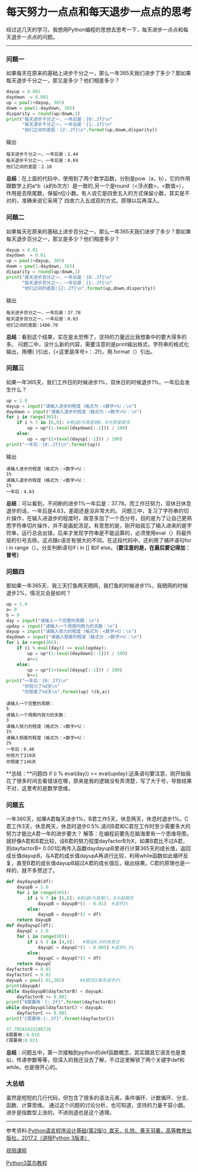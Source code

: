 # 每天努力一点点和每天退步一点点的思考


经过这几天的学习，我想用Python编程的思想去思考一下，每天进步一点点和每天退步一点点的问题。

------


### 问题一
如果每天在原来的基础上进步千分之一，那么一年365天我们进步了多少？那如果每天退步千分之一，那又是多少？他们相差多少？

```python
dayup = 0.001
daydown  = 0.001
up = pow(1+dayup, 365)
dowm = pow(1-daydown, 365)
disparity = round(up/dowm,1)
print("每天进步千分之一，一年后是：{0:.2f}\n"
      "每天退步千分之一，一年后是：{1:.2f}\n"
      "他们之间的差距：{2:.2f}\n".format(up,dowm,disparity))
```
输出
```
每天进步千分之一，一年后是：1.44
每天退步千分之一，一年后是：0.69
他们之间的差距：2.10
```
**总结**：在上面的代码中，使用到了两个数学函数，分别是pow（a，b），它的作用跟数学上的a^b（a的b次方）是一致的,另一个是round（<浮点数>，<数值>），作用是去除尾数，保留n位小数。有人说它是四舍五入的方式保留小数，其实是不对的，准确来说它采用了 四舍六入五成双的方式。原理以后再深入。
### 问题二
如果每天在原来的基础上进步百分之一，那么一年365天我们进步了多少？那如果每天退步百分之一，那又是多少？他们相差多少？

```python
dayup = 0.01
daydown  = 0.01
up = pow(1+dayup, 365)
dowm = pow(1-daydown, 365)
disparity = round(up/dowm,1)
print("每天进步百分之一，一年后是：{0:.2f}\n"
      "每天退步百分之一，一年后是：{1:.2f}\n"
      "他们之间的差距:{2:.2f}\n".format(up,dowm,disparity))
```
输出
```
每天进步百分之一，一年后是：37.78
每天退步百分之一，一年后是：0.03
他们之间的差距:1480.70
```
**总结**：看到这个结果，实在是太恐怖了，坚持的力量远比我想象中的要大得多的多。
问题二中，没什么新的内容，需要注意的是print输出格式，字符串的格式化输出，用槽{ }引出，{<这里是序号>：.2f}，用.format（）引出。
### 问题三
如果一年365天，我们工作日的时候进步1%，双休日的时候退步1%。一年后会发生什么？

```python
up = 1.0
dayup = input("请输入进步的程度（格式为：<数字>%）：\n")
daydown = input("请输入退步的程度（格式为：<数字>%）：\n")
for i in range(365):
    if i % 7 in [6,0]: #假设6代表星期6，0代表星期天
        up = up*(1-(eval(daydown[:-1])) / 100)
    else:
        up = up*(1+(eval(dayup[:-1])) / 100)
print("一年后：{0:.2f}\n".format(up))
```
输出
```
请输入进步的程度（格式为：<数字>%）：
1%
请输入退步的程度（格式为：<数字>%）：
1%
一年后：4.63
```
**总结**：可以看到，不间断的进步1%一年后是：37.78。而工作日努力，双休日休息退步的话，一年后是4.63，差距还是没非常大的。
问题三中，复习了字符串的切片操作，在输入进退步的程度时，故意多加了一个百分号，目的是为了让自己更熟悉字符串切片操作，并不是画蛇添足。有意思的是，刚开始我忘了输入进来的是字符串，运行总会出错，后来才发现字符串是不能运算的，必须使用eval（）将最外层的引号去除。这点跟c语言有很大的不同。在这段代码中，还利用了循环语句for i in range（）。分支判断语句if i in []   和if else。**（要注意的是，在最后要记得加：冒号）**


### 问题四
那如果一年365天，我三天打鱼两天晒网，我打鱼的时候进步1%，我晒网的时候退步2%，情况又会是如何？

```python
up = 1.0
a= 0
b = 0
day = input("请输入一个完整的周期：\n")
upday = input("请输入一个周期内努力的天数：\n")
dayup = input("请输入努力的程度（格式为：<数字>%）：\n")
daydown = input("请输入颓废的程度（格式为：<数字>%）：\n")
for i in range(365):
    if (i % eval(day)) >= eval(upday):
        up = up*(1-(eval(daydown[:-1])) / 100)
        a+=1
    else:
        up = up*(1+(eval(dayup[:-1])) / 100)
        b+=1
print("一年后：{0:.2f}\n"
      "你努力了%d天\n"
      "你颓废了%d天\n".format(up) %(b,a))
```

```
请输入一个完整的周期：
5
请输入一个周期内努力的天数：
3
请输入努力的程度（格式为：<数字>%）：
1%
请输入颓废的程度（格式为：<数字>%）：
2%
一年后：0.46
你努力了219天
你颓废了146天
```
**总结：**问题四 if (i % eval(day)) >= eval(upday):这条语句要注意，刚开始我花了很多时间去看错误在哪，原来是我的逻辑没有弄清楚，写了大于号，导致结果不对，这里考的是数学思维。
### 问题五
一年360天，如果A君每天进步1%，B君工作5天，休息两天，休息时退步1%。C君工作3天，休息两天，休息时退步0.5%.请问B君和C君在工作时至少需要多大的努力才能比A君一年的进步要大？
解答：在编程前要先在脑海里有一个思维导图，就好像A君和B君比较，设B君的努力程度dayfactorB为X，如果B君比不过A君，则dayfactorB+ 0.001后再传入函数daydayupB里进行计算365天的成长值，返回成长值dayupB，与A君的成长值dayupA再进行比较，利用while函数如此循环反复，直至B君的成长值dayupB超过A君的成长值后，输出结果。C君的原理也是一样的，就不多赘述了。

```python
def daydayupB(df):
    dayupB = 1.0
    for i in range(365):
        if i % 7 in [6,0]: #假设6为星期六，0为星期天
            dayupB = dayupB*(1 - 0.01)  #退步1%
        else:
            dayupB = dayupB*(1 + df)
    return dayupB
def daydayupC(df):
    dayupC = 1.0
    for i in range(365):
        if i % 5 in [4,0]:   #假设4,0时休息日
            dayupC = dayupC*(1 - 0.005) #退步0.5%
        else:
            dayupC = dayupC*(1 + df)
    return dayupC
dayfactorB = 0.01
dayfactorC = 0.01
dayupA = pow(1.01,365)      #A君365每天进步1%
print(dayupA)
while daydayupB(dayfactorB) < dayupA:
    dayfactorB += 0.001
print("B需要用：{:.3f}".format(dayfactorB))
while daydayupC(dayfactorC) < dayupA:
    dayfactorC += 0.001
print("C需要用:{:.3f}".format(dayfactorC))
```

```python
37.78343433288728
B需要用：0.019
C需要用:0.021
```
**总结**：问题五中，第一次接触到python的def函数概念，其实跟其它语言也是类似，传递参数等等，但深入的我还没去了解，不过这里解锁了两个关键字def和while。也是很开心的。

### 大总结
虽然是短短的几行代码，但包含了很多的语法元素。条件循环、计数循环、分支、函数、计算思维。
通过这个问题的讨论分析，也可知道，坚持的力量不容小觑。进步是指数型上涨的，不进则退也是这个道理。

------

[^undefined]:

参考资料:[Python语言程序设计基础(第2版)》嵩天、礼欣、黄天羽著，高等教育出版社，2017.2（讲授Python 3版本）](https://item.jd.com/12128326.html?dist=jd)

[视频课程](http://www.icourse163.org/course/BIT-268001)

[Python3菜鸟教程](https://www.runoob.com/python3/python3-number.html)

